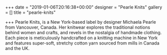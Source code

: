 +++
date = "2019-01-06T20:16:38+00:00"
designer = "Pearle Knits"
gallery = []
title = "pearle-knits"

+++
Pearle Knits, is a New York-based label by designer Michaela Pearle from Vancouver, Canada. Her knitwear explores the traditional notions behind women and crafts, and revels in the nostalgia of handmade clothing. Each piece is meticulously handcrafted on a knitting machine in New York and features super-soft, stretchy cotton yarn sourced from mills in Canada and the UK.